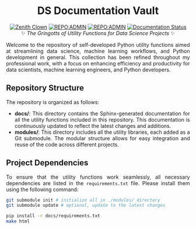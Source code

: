<div align = "center">

# DS Documentation Vault

[![Zenith Clown](https://img.shields.io/badge/🧠-Debmalya_Pramanik-blue)](https://zenithclown.github.io/)
[![REPO:ADMIN](https://img.shields.io/badge/GitHub-ZenithClown-2A8542?logo=github)](https://github.com/ZenithClown)
[![REPO:ADMIN](https://img.shields.io/badge/dPramanik-7287B4?logo=linkedin)]([https://github.com/ZenithClown](https://www.linkedin.com/in/dpramanik/))
[![Documentation Status](https://readthedocs.org/projects/ds-gringotts/badge/?version=latest)](https://ds-gringotts.readthedocs.io/en/latest/?badge=latest)
<br>
✨ *The Gringotts of Utility Functions for Data Science Projects* ✨

</div>

<div align = "justify">

Welcome to the repository of self-developed Python utility functions aimed at streamlining data science, machine learning
workflows, and Python development in general. This collection has been refined throughout my professional work, with a focus
on enhancing efficiency and productivity for data scientists, machine learning engineers, and Python developers.

## Repository Structure

The repository is organized as follows:
  * **docs/**: This directory contains the Sphinx-generated documentation for all the utility functions included in this
  repository. This documentation is continuously updated to reflect the latest changes and additions.
  * **modules/**: This directory includes all the utility libraries, each added as a Git submodule. The modular structure
  allows for easy integration and reuse of the code across different projects.

## Project Dependencies
To ensure that the utility functions work seamlessly, all necessary dependencies are listed in the `requirements.txt` file.
Please install them using the following command:

```bash
git submodule init # initialize all in ./modules/ directory
git submodule update # optional, update to the latest changes

pip install -r docs/requirements.txt
make html
```

</div>
